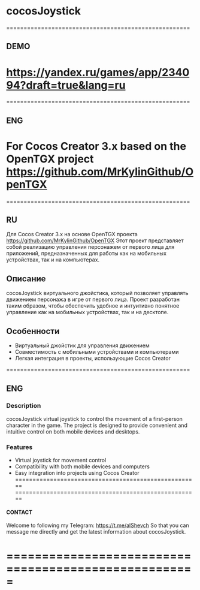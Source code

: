 # cocosJoystick  

=====================================================
## DEMO 
https://yandex.ru/games/app/234094?draft=true&lang=ru
=====================================================

=====================================================
## ENG
For Cocos Creator 3.x based on the OpenTGX project https://github.com/MrKylinGithub/OpenTGX
=====================================================

=====================================================
## RU
Для  Cocos Creator 3.x на основе OpenTGX проекта https://github.com/MrKylinGithub/OpenTGX
Этот проект представляет собой реализацию управления персонажем от первого лица для приложений, предназначенных для работы как на мобильных устройствах, так и на компьютерах.

## Описание

cocosJoystick виртуального джойстика, который позволяет управлять движением персонажа в игре от первого лица. Проект разработан таким образом, чтобы обеспечить удобное и интуитивно понятное управление как на мобильных устройствах, так и на десктопе.

## Особенности

- Виртуальный джойстик для управления движением
- Совместимость с мобильными устройствами и компьютерами
- Легкая интеграция в проекты, использующие Cocos Creator

=====================================================
## ENG
### Description

cocosJoystick virtual joystick to control the movement of a first-person character in the game. The project is designed to provide convenient and intuitive control on both mobile devices and desktops.

### Features

- Virtual joystick for movement control
- Compatibility with both mobile devices and computers
- Easy integration into projects using Cocos Creator
=====================================================
=====================================================
#### CONTACT
Welcome to following my Telegram:
https://t.me/alShevch 
So that you can message me directly and get the latest information about cocosJoystick.

=====================================================
=====================================================
